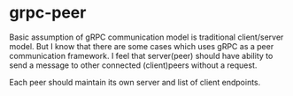 # grpc-peer
Basic assumption of gRPC communication model is traditional client/server model. But I know that there are some cases which uses gRPC as a peer communication framework. I feel that server(peer) should have ability to send a message to other connected (client)peers without a request. 

Each peer should maintain its own server and list of client endpoints.
